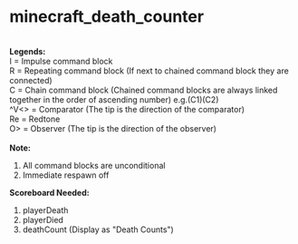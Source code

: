 # minecraft_death_counter
\
**Legends:**\
I = Impulse command block\
R = Repeating command block (If next to chained command block they are connected)\
C = Chain command block (Chained command blocks are always linked together in the order of ascending number) e.g.(C1)(C2)\
^V<> = Comparator (The tip is the direction of the comparator)\
Re = Redtone\
O> = Observer (The tip is the direction of the observer)\
\
**Note:**
1. All command blocks are unconditional
2. Immediate respawn off

**Scoreboard Needed:**
1. playerDeath
2. playerDied
3. deathCount (Display as "Death Counts")
